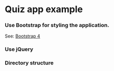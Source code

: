 # Quiz app example

### Use Bootstrap for styling the application.

See: [Bootstrap 4](http://v4-alpha.getbootstrap.com/getting-started/download/)

### Use jQuery


### Directory structure
